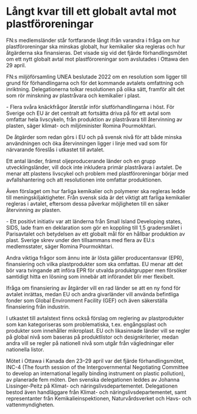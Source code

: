 # Långt kvar till ett globalt avtal mot plastföroreningar

FN:s medlemsländer står fortfarande långt ifrån varandra i fråga om hur plastföroreningar ska minskas globalt, hur kemikalier ska regleras och hur åtgärderna ska finansieras. Det visade sig vid det fjärde förhandlingsmötet om ett nytt globalt avtal mot plastföroreningar som avslutades i Ottawa den 29 april.


FN:s miljöförsamling UNEA beslutade 2022 om en resolution som ligger till grund för förhandlingarna och för det kommande avtalets omfattning och inriktning. Delegationerna tolkar resolutionen på olika sätt, framför allt det som rör minskning av plastråvara och kemikalier i plast.

\- Flera svåra knäckfrågor återstår inför slutförhandlingarna i höst. För Sverige och EU är det centralt att fortsätta driva på för ett avtal som omfattar hela livscykeln, från produktion av plastråvara till återvinning av plasten, säger klimat\- och miljöminister Romina Pourmokhtari.

De åtgärder som redan görs i EU och på svensk nivå för att både minska användningen och öka återvinningen ligger i linje med vad som för närvarande föreslås i utkastet till avtalet.

Ett antal länder, främst oljeproducerande länder och en grupp utvecklingsländer, vill dock inte inkludera primär plastråvara i avtalet. De menar att plastens livscykel och problem med plastföroreningar börjar med avfallshantering och att resolutionen inte omfattar produktionen.

Även förslaget om hur farliga kemikalier och polymerer ska regleras ledde till meningskiljaktigheter. Från svensk sida är det viktigt att farliga kemikalier regleras i avtalet, eftersom dessa påverkar möjligheten till en säker återvinning av plasten.

\- Ett positivt initiativ var att länderna från Small Island Developing states, SIDS, lade fram en deklaration som gör en koppling till 1,5 gradersmålet i Parisavtalet och betydelsen av ett globalt mål för en hållbar produktion av plast. Sverige skrev under den tillsammans med flera av EU:s medlemsstater, säger Romina Pourmokhtari.

Andra viktiga frågor som ännu inte är lösta gäller producentansvar (EPR), finansiering och vilka plastprodukter som ska omfattas. EU menar att det bör vara tvingande att införa EPR för utvalda produktgrupper men försöker samtidigt hitta en lösning som innebär att införandet blir mer flexibelt.

Ifråga om finansiering av åtgärder vill en rad länder se att en ny fond för avtalet inrättas, medan EU och andra givarländer vill använda befintliga fonder som Global Environment Facility (GEF) och även säkerställa finansiering från industrin.

I utkastet till avtalstext finns också förslag om reglering av plastprodukter som kan kategoriseras som problematiska, t.ex. engångsplast och produkter som innehåller mikroplast. EU och likasinnade länder vill se regler på global nivå som baseras på produktlistor och designkriterier, medan andra vill se regler på nationell nivå som utgår från vägledningar eller nationella listor.

Mötet i Ottawa i Kanada den 23–29 april var det fjärde förhandlingsmötet, INC\-4 (The fourth session of the Intergovernmental Negotiating Committee to develop an international legally binding instrument on plastic pollution), av planerade fem möten. Den svenska delegationen leddes av Johanna Lissinger\-Peitz på Klimat\- och näringslivsdepartementet. Delegationen bestod även handläggare från Klimat\- och näringslivsdepartementet, samt representanter från Kemikalieinspektionen, Naturvårdsverket och Havs\- och vattenmyndigheten.
